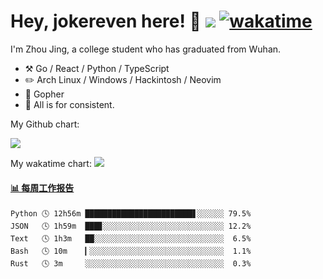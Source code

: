 # Hey, jokereven here! 👋 ![](https://visitor-badge.laobi.icu/badge?page_id=jokereven.readme) [![wakatime](https://wakatime.com/badge/user/eada5769-12fd-41f7-af3d-65254494dce1.svg)](https://wakatime.com/@eada5769-12fd-41f7-af3d-65254494dce1)

I'm Zhou Jing, a college student who has graduated from Wuhan.
-   :hammer_and_pick: Go / React / Python / TypeScript
-   :pencil2: Arch Linux / Windows / Hackintosh / Neovim
-   :seedling: Gopher
-   :thought_balloon: All is for consistent.

My Github chart:

![](https://ghchart.rshah.org/JonnieWayy)

My wakatime chart:
![](https://wakatime.com/share/@jokereven/1679dc82-4bf9-4b63-9203-390d608503de.png)

<!-- waka-box start -->
#### <a href="https://gist.github.com/9f8118785e2d128d746db5f61b0e0a2a" target="_blank">📊 每周工作报告</a>
```text
Python 🕓 12h56m ████████████████████████▋░░░░░░ 79.5%
JSON   🕓 1h59m  ███▊░░░░░░░░░░░░░░░░░░░░░░░░░░░ 12.2%
Text   🕓 1h3m   ██░░░░░░░░░░░░░░░░░░░░░░░░░░░░░  6.5%
Bash   🕓 10m    ▎░░░░░░░░░░░░░░░░░░░░░░░░░░░░░░  1.1%
Rust   🕓 3m     ░░░░░░░░░░░░░░░░░░░░░░░░░░░░░░░  0.3%
```
<!-- Powered by https://github.com/journey-ad/waka-box-go . -->
<!-- waka-box end -->
